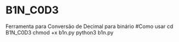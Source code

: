 # B1N_C0D3
Ferramenta para Conversão de Decimal para binário
#Como usar
cd B1N_C0D3
chmod +x b1n.py
python3 b1n.py
